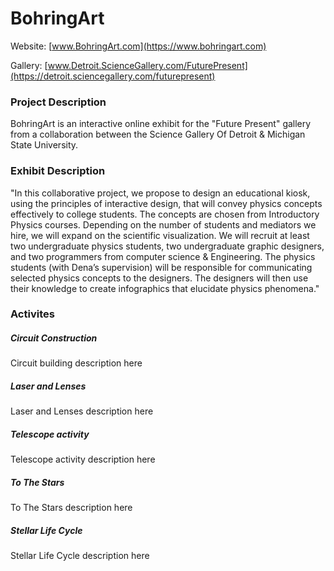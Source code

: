 # BohringArt
Website: [www.BohringArt.com](https://www.bohringart.com)

Gallery: [www.Detroit.ScienceGallery.com/FuturePresent](https://detroit.sciencegallery.com/futurepresent)

### Project Description
BohringArt is an interactive online exhibit for the "Future Present" gallery from a collaboration between the Science Gallery Of Detroit & Michigan State University. 

### Exhibit Description
"In this collaborative project, we propose to design an educational kiosk, using the principles of interactive design, that will convey physics concepts effectively to college students. The concepts are chosen from Introductory Physics courses. Depending on the number of students and mediators we hire, we will expand on the scientific visualization. We will recruit at least two undergraduate physics students, two undergraduate graphic designers, and two programmers from computer science & Engineering. The physics students (with Dena’s supervision) will be responsible for communicating selected physics concepts to the designers. The designers will then use their knowledge to create infographics that elucidate physics phenomena."

### Activites
##### Circuit Construction
Circuit building description here

##### Laser and Lenses
Laser and Lenses description here

##### Telescope activity
Telescope activity description here

##### To The Stars
To The Stars description here

##### Stellar Life Cycle
Stellar Life Cycle description here
